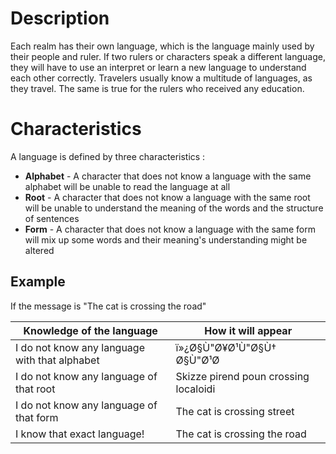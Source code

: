 <!-- TITLE: Language -->
<!-- SUBTITLE: A quick summary of Language -->

# Description
Each realm has their own language, which is the language mainly used by their people and ruler. If two rulers or characters speak a different language, they will have to use an interpret or learn a new language to understand each other correctly.
Travelers usually know a multitude of languages, as they travel. The same is true for the rulers who received any education. 
# Characteristics
A language is defined by three characteristics :
* **Alphabet** - A character that does not know a language with the same alphabet will be unable to read the language at all
* **Root** - A character that does not know a language with the same root will be unable to understand the meaning of the words and the structure of sentences
* **Form** - A character that does not know a language with the same form will mix up some words and their meaning's understanding might be altered

## Example
If the message is "The cat is crossing the road"

| Knowledge of the language | How it will appear |
| -------- | -------- | 
| I do not know any language with that alphabet  | ï»¿Ø§Ù"Ø¥Ø¹Ù"Ø§Ù† Ø§Ù"Ø¹Ø |
| I do not know any language of that root | Skizze pirend poun crossing localoidi |
| I do not know any language of that form | The cat is crossing street |
| I know that exact language! | The cat is crossing the road |

